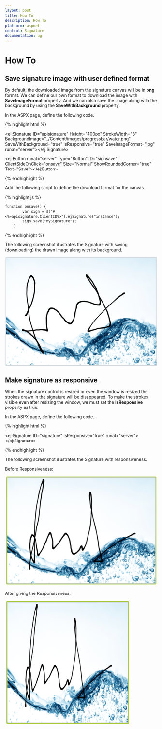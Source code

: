 ```yaml
---
layout: post
title: How To
description: How To
platform: aspnet
control: Signature
documentation: ug
---
```


# How To

## Save signature image with user defined format

By default, the downloaded image from the signature canvas will be in **png** format. We can define our own format to download the image with **SaveImageFormat** property. And we can also save the image along with the background by using the **SaveWithBackground** property.

In the ASPX page, define the following code.

{% highlight html %}

<ej:Signature ID="apisignature" Height="400px" StrokeWidth="3" BackgroundImage="../Content/images/progressbar/water.png" SaveWithBackground="true" IsResponsive="true" SaveImageFormat="jpg"  runat="server"></ej:Signature>



<ej:Button runat="server" Type="Button" ID="signsave" ClientSideOnClick="onsave" Size="Normal" ShowRoundedCorner="true" Text="Save"></ej:Button>



{% endhighlight %}

Add the following script to define the download format for the canvas

{% highlight js %}


    function onsave() {
            var sign = $("#<%=apisignature.ClientID%>").ejSignature("instance");
            sign.save("MySignature");
        }

{% endhighlight %}

The following screenshot illustrates the Signature with saving (downloading) the drawn image along with its background.

![](how_to_images\savesignatureimagewithuserdefinedformat_img1.png)


## Make signature as responsive

When the signature control is resized or even the window is resized the strokes drawn in the signature will be disappeared. To make the strokes visible even after resizing the window, we must set the **IsResponsive** property as true.

In the ASPX page, define the following code.

{% highlight html %}

<ej:Signature ID="signature" IsResponsive="true" runat="server"></ej:Signature> 

{% endhighlight %}

The following screenshot illustrates the Signature with responsiveness.

Before Responsiveness:

![](how_to_images\makesignatureasresponsive_img1.png)

After giving the Responsiveness:

![](how_to_images\makesignatureasresponsive_img2.png)



